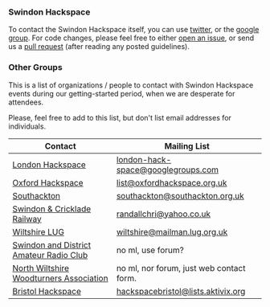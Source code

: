 ### Swindon Hackspace

To contact the Swindon Hackspace itself, you can use [twitter], or the [google group].  For code changes, please feel free to either [open an issue](https://help.github.com/articles/github-glossary#issue), or send us a [pull request](https://help.github.com/articles/using-pull-requests) (after reading any posted guidelines).

[Google Group]: http://groups.google.com/group/swindon-hackspace
[Twitter]: http://twitter.com/snhack

### Other Groups

This is a list of organizations / people to contact with Swindon Hackspace events during our getting-started period, when we are desperate for attendees.

Please, feel free to add to this list, but don't list email addresses for individuals.

Contact | Mailing List
------- | ------
[London Hackspace](http://wiki.hackspace.org.uk) | london-hack-space@googlegroups.com
[Oxford Hackspace](http://wiki.oxfordhackspace.org.uk/doku.php) | list@oxfordhackspace.org.uk
[Southackton](http://hackerspaces.org/wiki/Southackton) | southackton@southackton.org.uk
[Swindon & Cricklade Railway](http://www.swindon-cricklade-railway.org) | randallchri@yahoo.co.uk
[Wiltshire LUG](https://gist.github.com/1146058) | wiltshire@mailman.lug.org.uk
[Swindon and District Amateur Radio Club](http://www.sdarc.net/forum/yaf_topics8_General-Chit-Chat.aspx) | no ml, use forum?
[North Wiltshire Woodturners Association](http://woodturning.btck.co.uk) | no ml, nor forum, just web contact form.
[Bristol Hackspace](http://bristol.hackspace.org.uk/contact) | hackspacebristol@lists.aktivix.org